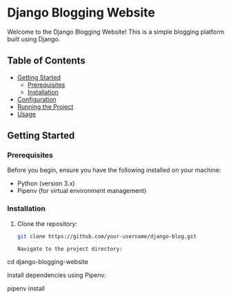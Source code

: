 # Django Blogging Website

Welcome to the Django Blogging Website! This is a simple blogging platform built using Django.

## Table of Contents
- [Getting Started](#getting-started)
  - [Prerequisites](#prerequisites)
  - [Installation](#installation)
- [Configuration](#configuration)
- [Running the Project](#running-the-project)
- [Usage](#usage)

## Getting Started

### Prerequisites
Before you begin, ensure you have the following installed on your machine:

- Python (version 3.x)
- Pipenv (for virtual environment management)

### Installation
1. Clone the repository:
   ```bash
   git clone https://github.com/your-username/django-blog.git

   Navigate to the project directory:
cd django-blogging-website

Install dependencies using Pipenv:

pipenv install

   

